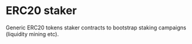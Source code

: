 # ERC20 staker

Generic ERC20 tokens staker contracts to bootstrap staking campaigns (liquidity
mining etc).
